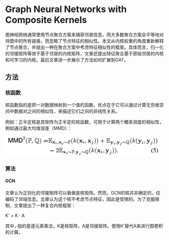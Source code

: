 # Graph Neural Networks with Composite Kernels
图神经网络通常使用节点聚合方案来捕获邻居信息，而大多数聚合方案会平等地对待图中的所有链接，而忽略了节点特征的相似性。本文从内核权重的角度重新解释了节点聚合，并提出一种在聚合方案中考虑特征相似性的框架。具体而言，归一化的邻接矩阵等效于基于邻居的内核矩阵，文章还提出特征聚合基于原始邻居的内核和可学习的内核。最后文章进一步展示了方法如何扩展到GAT。
## 方法
### 核函数
核函数指的是把一对数据映射到一个值的函数，优点在于它可以通过计算无穷维空间中数据对之间的相似性，来描述它们之间的非线性关系。

例如：正半定核是其矩阵为正半定的核函数，可用于计算两个概率测度的相似性，例如通过最大均值误差（MMD）：

![](img/Graph_Neural_Networks_with_Composite_Kernels/MMD.png)

### 算法
#### GCN
文章认为正则化的邻接矩阵可以看做是核矩阵。然而，GCN的核并非确定的，仅编码了邻域信息。文章认为这个核不考虑节点特征，因此是受限的。为了克服限制，文章提出了一种复合内核框架：

K' = K · A

其中，·指的是逐元素乘法，K是核矩阵，A是邻接矩阵。使用K'替代A来进行图卷积的计算。
